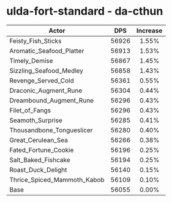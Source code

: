 # ulda-fort-standard - da-cthun
| Actor | DPS | Increase |
|---|:---:|:---:|
|Feisty_Fish_Sticks|56926|1.55%|
|Aromatic_Seafood_Platter|56913|1.53%|
|Timely_Demise|56867|1.45%|
|Sizzling_Seafood_Medley|56858|1.43%|
|Revenge_Served_Cold|56361|0.55%|
|Draconic_Augment_Rune|56304|0.44%|
|Dreambound_Augment_Rune|56296|0.43%|
|Filet_of_Fangs|56296|0.43%|
|Seamoth_Surprise|56285|0.41%|
|Thousandbone_Tongueslicer|56280|0.40%|
|Great_Cerulean_Sea|56266|0.38%|
|Fated_Fortune_Cookie|56196|0.25%|
|Salt_Baked_Fishcake|56194|0.25%|
|Roast_Duck_Delight|56140|0.15%|
|Thrice_Spiced_Mammoth_Kabob|56109|0.10%|
|Base|56055|0.00%|
